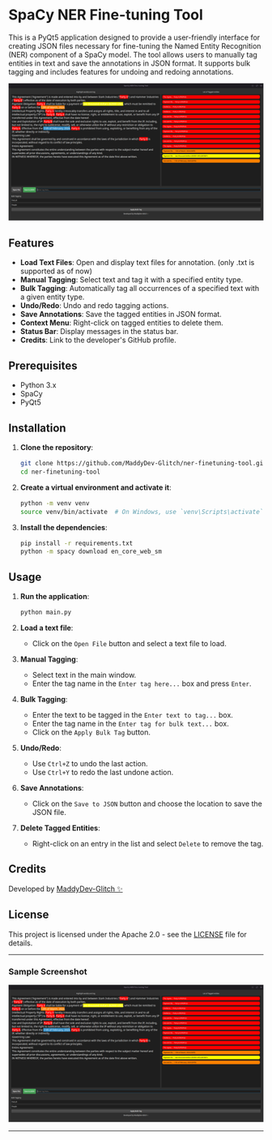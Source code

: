 # SpaCy NER Fine-tuning Tool

This is a PyQt5 application designed to provide a user-friendly interface for creating JSON files necessary for fine-tuning the Named Entity Recognition (NER) component of a SpaCy model. The tool allows users to manually tag entities in text and save the annotations in JSON format. It supports bulk tagging and includes features for undoing and redoing annotations.

![Sample Screenshot](image.png)

## Features

- **Load Text Files**: Open and display text files for annotation. (only .txt is supported as of now)
- **Manual Tagging**: Select text and tag it with a specified entity type.
- **Bulk Tagging**: Automatically tag all occurrences of a specified text with a given entity type.
- **Undo/Redo**: Undo and redo tagging actions.
- **Save Annotations**: Save the tagged entities in JSON format.
- **Context Menu**: Right-click on tagged entities to delete them.
- **Status Bar**: Display messages in the status bar.
- **Credits**: Link to the developer's GitHub profile.

## Prerequisites

- Python 3.x
- SpaCy
- PyQt5

## Installation

1. **Clone the repository**:

    ```bash
    git clone https://github.com/MaddyDev-Glitch/ner-finetuning-tool.git
    cd ner-finetuning-tool
    ```

2. **Create a virtual environment and activate it**:

    ```bash
    python -m venv venv
    source venv/bin/activate  # On Windows, use `venv\Scripts\activate`
    ```

3. **Install the dependencies**:

    ```bash
    pip install -r requirements.txt
    python -m spacy download en_core_web_sm
    ```

## Usage

1. **Run the application**:

    ```bash
    python main.py
    ```

2. **Load a text file**:
    - Click on the `Open File` button and select a text file to load.

3. **Manual Tagging**:
    - Select text in the main window.
    - Enter the tag name in the `Enter tag here...` box and press `Enter`.

4. **Bulk Tagging**:
    - Enter the text to be tagged in the `Enter text to tag...` box.
    - Enter the tag name in the `Enter tag for bulk text...` box.
    - Click on the `Apply Bulk Tag` button.

5. **Undo/Redo**:
    - Use `Ctrl+Z` to undo the last action.
    - Use `Ctrl+Y` to redo the last undone action.

6. **Save Annotations**:
    - Click on the `Save to JSON` button and choose the location to save the JSON file.

7. **Delete Tagged Entities**:
    - Right-click on an entry in the list and select `Delete` to remove the tag.

## Credits

Developed by [MaddyDev-Glitch ✨](https://github.com/MaddyDev-Glitch)

## License

This project is licensed under the Apache 2.0 - see the [LICENSE](LICENSE) file for details.

---

### Sample Screenshot

![Sample Screenshot](image.png)

---
